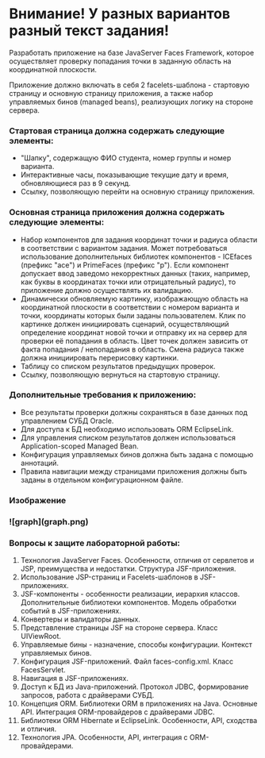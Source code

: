 <h1>Внимание! У разных вариантов разный текст задания!</h1>
Разработать приложение на базе JavaServer Faces Framework, которое осуществляет проверку попадания точки в заданную область на координатной плоскости.

Приложение должно включать в себя 2 facelets-шаблона - стартовую страницу и основную страницу приложения, а также набор управляемых бинов (managed beans), реализующих логику на стороне сервера.

<h3>Стартовая страница должна содержать следующие элементы:</h3>

* "Шапку", содержащую ФИО студента, номер группы и номер варианта.
* Интерактивные часы, показывающие текущие дату и время, обновляющиеся раз в 9 секунд.
* Ссылку, позволяющую перейти на основную страницу приложения.

<h3>Основная страница приложения должна содержать следующие элементы:</h3>

* Набор компонентов для задания координат точки и радиуса области в соответствии с вариантом задания. Может потребоваться использование дополнительных библиотек компонентов - ICEfaces (префикс "ace") и PrimeFaces (префикс "p"). Если компонент допускает ввод заведомо некорректных данных (таких, например, как буквы в координатах точки или отрицательный радиус), то приложение должно осуществлять их валидацию.
* Динамически обновляемую картинку, изображающую область на координатной плоскости в соответствии с номером варианта и точки, координаты которых были заданы пользователем. Клик по картинке должен инициировать сценарий, осуществляющий определение координат новой точки и отправку их на сервер для проверки её попадания в область. Цвет точек должен зависить от факта попадания / непопадания в область. Смена радиуса также должна инициировать перерисовку картинки.
* Таблицу со списком результатов предыдущих проверок.
* Ссылку, позволяющую вернуться на стартовую страницу.

<h3>Дополнительные требования к приложению:</h3>

* Все результаты проверки должны сохраняться в базе данных под управлением СУБД Oracle.
* Для доступа к БД необходимо использовать ORM EclipseLink.
* Для управления списком результатов должен использоваться Application-scoped Managed Bean.
* Конфигурация управляемых бинов должна быть задана с помощью аннотаций.
* Правила навигации между страницами приложения должны быть заданы в отдельном конфигурационном файле.
<h3>Изображение<h3>
![graph](graph.png)

<h3>Вопросы к защите лабораторной работы:</h3>
<ol>

<li>Технология JavaServer Faces. Особенности, отличия от сервлетов и JSP, преимущества и недостатки. Структура JSF-приложения.</li>
<li>Использование JSP-страниц и Facelets-шаблонов в JSF-приложениях.</li>
<li>JSF-компоненты - особенности реализации, иерархия классов. Дополнительные библиотеки компонентов. Модель обработки событий в JSF-приложениях.</li>
<li>Конвертеры и валидаторы данных.</li>
<li>Представление страницы JSF на стороне сервера. Класс UIViewRoot.</li>
<li>Управляемые бины - назначение, способы конфигурации. Контекст управляемых бинов.</li>
<li>Конфигурация JSF-приложений. Файл faces-config.xml. Класс FacesServlet.</li>
<li>Навигация в JSF-приложениях.</li>
<li>Доступ к БД из Java-приложений. Протокол JDBC, формирование запросов, работа с драйверами СУБД.</li>
<li>Концепция ORM. Библиотеки ORM в приложениях на Java. Основные API. Интеграция ORM-провайдеров с драйверами JDBC.</li>
<li>Библиотеки ORM Hibernate и EclipseLink. Особенности, API, сходства и отличия.</li>
<li>Технология JPA. Особенности, API, интеграция с ORM-провайдерами.</li>
</ol>